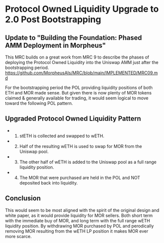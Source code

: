 # Protocol Owned Liquidity Upgrade to 2.0 Post Bootstrapping

## Update to "Building the Foundation: Phased AMM Deployment in Morpheus"
This MRC builds on a great work from MRC 9 to describe the phases of deploying the Protocol Owned Liquidity into the Uniswap AMM just after the bootstrapping period. 
https://github.com/MorpheusAIs/MRC/blob/main/IMPLEMENTED/MRC09.md

For the bootstrapping period the POL providing liquidity positions of both ETH and MOR made sense. 
But given there is now plenty of MOR tokens claimed & generally available for trading, it would seem logical to move toward the following POL pattern.

## Upgraded Protocol Owned Liquidity Pattern
- 1. stETH is collected and swapped to wETH.
- 2. Half of the resulting wETH is used to swap for MOR from the Uniswap pool.
- 3. The other half of wETH is added to the Uniswap pool as a full range liquidity position.
- 4. The MOR that were purchased are held in the POL and NOT deposited back into liquidity.

## Conclusion
This would seem to be most aligned with the spirit of the original design and white paper, as it would provide liquidity for MOR sellers. 
Both short term with the immediate buy of MOR, and long term with the full range wETH liquidity position. 
By withdrawing MOR purchased by POL and perodically removing MOR resulting from the wETH LP position it makes MOR ever more scarce.
